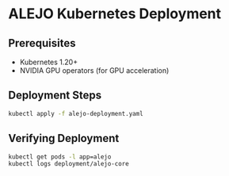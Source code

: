# ALEJO Kubernetes Deployment

## Prerequisites

- Kubernetes 1.20+
- NVIDIA GPU operators (for GPU acceleration)

## Deployment Steps

```bash
kubectl apply -f alejo-deployment.yaml
```

## Verifying Deployment

```bash
kubectl get pods -l app=alejo
kubectl logs deployment/alejo-core
```
